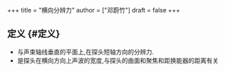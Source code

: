 +++
title = "横向分辨力"
author = ["邓蔚竹"]
draft = false
+++

## 定义 {#定义}

-   与声束轴线垂直的平面上,在探头短轴方向的分辨力.
-   是探头在横向方向上声波的宽度,与探头的曲面和聚焦和距换能器的距离有关